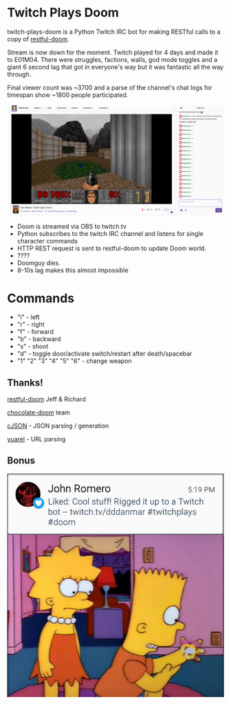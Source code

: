 # Twitch Plays Doom

twitch-plays-doom is a Python Twitch IRC bot for making RESTful calls to a copy of  [restful-doom](https://github.com/jeff-1amstudios/restful-doom).

Stream is now down for the moment. Twitch played for 4 days and made it to E01M04. There were struggles, factions, walls, god mode toggles and a giant 6 second lag that got in everyone's way but it was fantastic all the way through. 

Final viewer count was ~3700 and a parse of the channel's chat logs for timespan show ~1800 people participated.

![twitch plays doom](./twitch-plays-doom.png?raw=true)


  - Doom is streamed via OBS to twitch.tv
  - Python subscribes to the twitch IRC channel and listens for single character commands
  - HTTP REST request is sent to restful-doom to update Doom world.
  - ????
  - Doomguy dies.
  - 8-10s lag makes this almost impossible

# Commands
 - "l" - left
 - "r" - right
 - "f" - forward
 - "b" - backward
 - "s" - shoot
 - "d" - toggle door/activate switch/restart after death/spacebar
 - "1" "2" "3" "4" "5" "6" - change weapon

## Thanks!
[restful-doom](https://github.com/jeff-1amstudios/restful-doom) Jeff & Richard  

[chocolate-doom](https://github.com/chocolate-doom/chocolate-doom) team  

[cJSON](https://github.com/DaveGamble/cJSON) - JSON parsing / generation  

[yuarel](https://github.com/jacketizer/libyuarel/) - URL parsing  

## Bonus

![twitch plays doom](./Hand.png?raw=true)

